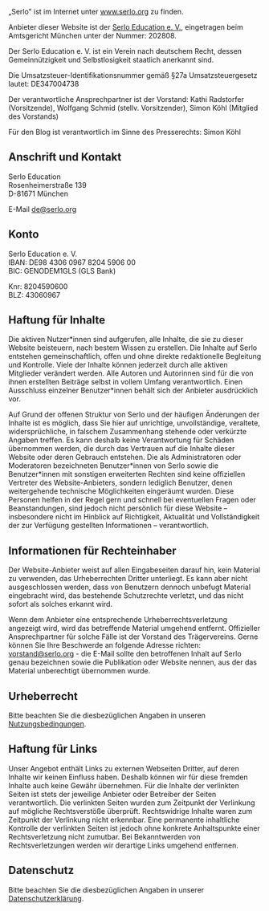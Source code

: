 „Serlo" ist im Internet unter www.serlo.org zu finden.

Anbieter dieser Website ist der [Serlo Education e. V.](/ref/21437), eingetragen beim Amtsgericht München unter der Nummer: 202808.

Der Serlo Education e. V. ist ein Verein nach deutschem Recht, dessen Gemeinnützigkeit und Selbstlosigkeit staatlich anerkannt sind.

Die Umsatzsteuer-Identifikationsnummer gemäß §27a Umsatzsteuergesetz lautet: DE347004738

Der verantwortliche Ansprechpartner ist der Vorstand: Kathi Radstorfer (Vorsitzende), Wolfgang Schmid (stellv. Vorsitzender), Simon Köhl (Mitglied des Vorstands)

Für den Blog ist verantwortlich im Sinne des Presserechts: Simon Köhl

## Anschrift und Kontakt

Serlo Education<br>
Rosenheimerstraße 139<br>
D-81671 München

E-Mail [de@serlo.org](mailto:de@serlo.org)

## Konto

Serlo Education e. V.<br>
IBAN: DE98 4306 0967 8204 5906 00<br>
BIC: GENODEM1GLS (GLS Bank)

Knr: 8204590600<br>
BLZ: 43060967

## Haftung für Inhalte

Die aktiven Nutzer\*innen sind aufgerufen, alle Inhalte, die sie zu dieser Website beisteuern, nach bestem Wissen zu erstellen. Die Inhalte auf Serlo entstehen gemeinschaftlich, offen und ohne direkte redaktionelle Begleitung und Kontrolle. Viele der Inhalte können jederzeit durch alle aktiven Mitglieder verändert werden. Alle Autoren und Autorinnen sind für die von ihnen erstellten Beiträge selbst in vollem Umfang verantwortlich. Einen Ausschluss einzelner Benutzer\*innen behält sich der Anbieter ausdrücklich vor.

Auf Grund der offenen Struktur von Serlo und der häufigen Änderungen der Inhalte ist es möglich, dass Sie hier auf unrichtige, unvollständige, veraltete, widersprüchliche, in falschem Zusammenhang stehende oder verkürzte Angaben treffen. Es kann deshalb keine Verantwortung für Schäden übernommen werden, die durch das Vertrauen auf die Inhalte dieser Website oder deren Gebrauch entstehen. Die als Administratoren oder Moderatoren bezeichneten Benutzer\*innen von Serlo sowie die Benutzer\*innen mit sonstigen erweiterten Rechten sind keine offiziellen Vertreter des Website-Anbieters, sondern lediglich Benutzer, denen weitergehende technische Möglichkeiten eingeräumt wurden. Diese Personen helfen in der Regel gern und schnell bei eventuellen Fragen oder Beanstandungen, sind jedoch nicht persönlich für diese Website – insbesondere nicht im Hinblick auf Richtigkeit, Aktualität und Vollständigkeit der zur Verfügung gestellten Informationen – verantwortlich.

## Informationen für Rechteinhaber

Der Website-Anbieter weist auf allen Eingabeseiten darauf hin, kein Material zu verwenden, das Urheberrechten Dritter unterliegt. Es kann aber nicht ausgeschlossen werden, dass von Benutzern dennoch unbefugt Material eingebracht wird, das bestehende Schutzrechte verletzt, und das nicht sofort als solches erkannt wird.

Wenn dem Anbieter eine entsprechende Urheberrechtsverletzung angezeigt wird, wird das betreffende Material umgehend entfernt. Offizieller Ansprechpartner für solche Fälle ist der Vorstand des Trägervereins. Gerne können Sie Ihre Beschwerde an folgende Adresse richten: vorstand@serlo.org - die E-Mail sollte den betroffenen Inhalt auf Serlo genau bezeichnen sowie die Publikation oder Website nennen, aus der das Material unberechtigt übernommen wurde.

## Urheberrecht

Bitte beachten Sie die diesbezüglichen Angaben in unseren [Nutzungsbedingungen](/terms).

## Haftung für Links

Unser Angebot enthält Links zu externen Webseiten Dritter, auf deren Inhalte wir keinen Einfluss haben. Deshalb können wir für diese fremden Inhalte auch keine Gewähr übernehmen. Für die Inhalte der verlinkten Seiten ist stets der jeweilige Anbieter oder Betreiber der Seiten verantwortlich. Die verlinkten Seiten wurden zum Zeitpunkt der Verlinkung auf mögliche Rechtsverstöße überprüft. Rechtswidrige Inhalte waren zum Zeitpunkt der Verlinkung nicht erkennbar. Eine permanente inhaltliche Kontrolle der verlinkten Seiten ist jedoch ohne konkrete Anhaltspunkte einer Rechtsverletzung nicht zumutbar. Bei Bekanntwerden von Rechtsverletzungen werden wir derartige Links umgehend entfernen.

## Datenschutz

Bitte beachten Sie die diesbezüglichen Angaben in unserer [Datenschutzerklärung](/privacy).

